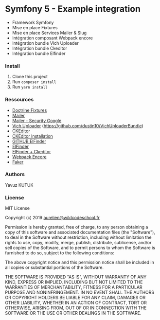 # Symfony 5 - Example integration

* Framework Symfony
* Mise en place Fixtures
* Mise en place Services Mailer & Slug
* Intégration composant Webpack encore
* Intégration bundle Vich Uploader
* Intégration bundle Ckeditor
* Intégration bundle Elfinder


### Install

1. Clone this project
2. Run `composer install`
3. Run `yarn install`

### Ressources
* [Doctrine Fixtures](https://symfony.com/doc/master/bundles/DoctrineFixturesBundle/index.html)
* [Mailer](https://symfony.com/doc/current/mailer.html) 
* [Mailer - Security Google](https://myaccount.google.com/lesssecureapps?pli=1)
* [Vich Uploader](https://symfony.com/doc/current/bundles/EasyAdminBundle/integration/vichuploaderbundle.html) (https://github.com/dustin10/VichUploaderBundle)
* [CKEditor](https://symfony.com/doc/current/bundles/FOSCKEditorBundle/usage/ckeditor.html)
* [CKEditor Installation](https://symfony.com/doc/current/bundles/FOSCKEditorBundle/installation.html)
* [GITHUB ElFinder](https://github.com/helios-ag/FMElfinderBundle#readme)
* [ElFinder](https://symfony.com/doc/current/cmf/bundles/media/adapters/elfinder.html)
* [ElFinder + Ckeditor](https://github.com/helios-ag/FMElfinderBundle/blob/master/docs/ckeditor-integration.md)
* [Webpack Encore](https://symfony.com/doc/current/frontend/encore/installation.html)
* [Faker](https://github.com/fzaninotto/Faker)

### Authors

Yavuz KUTUK

### License

MIT License

Copyright (c) 2019 aurelien@wildcodeschool.fr

Permission is hereby granted, free of charge, to any person obtaining a copy
of this software and associated documentation files (the "Software"), to deal
in the Software without restriction, including without limitation the rights
to use, copy, modify, merge, publish, distribute, sublicense, and/or sell
copies of the Software, and to permit persons to whom the Software is
furnished to do so, subject to the following conditions:

The above copyright notice and this permission notice shall be included in all
copies or substantial portions of the Software.

THE SOFTWARE IS PROVIDED "AS IS", WITHOUT WARRANTY OF ANY KIND, EXPRESS OR
IMPLIED, INCLUDING BUT NOT LIMITED TO THE WARRANTIES OF MERCHANTABILITY,
FITNESS FOR A PARTICULAR PURPOSE AND NONINFRINGEMENT. IN NO EVENT SHALL THE
AUTHORS OR COPYRIGHT HOLDERS BE LIABLE FOR ANY CLAIM, DAMAGES OR OTHER
LIABILITY, WHETHER IN AN ACTION OF CONTRACT, TORT OR OTHERWISE, ARISING FROM,
OUT OF OR IN CONNECTION WITH THE SOFTWARE OR THE USE OR OTHER DEALINGS IN THE
SOFTWARE.